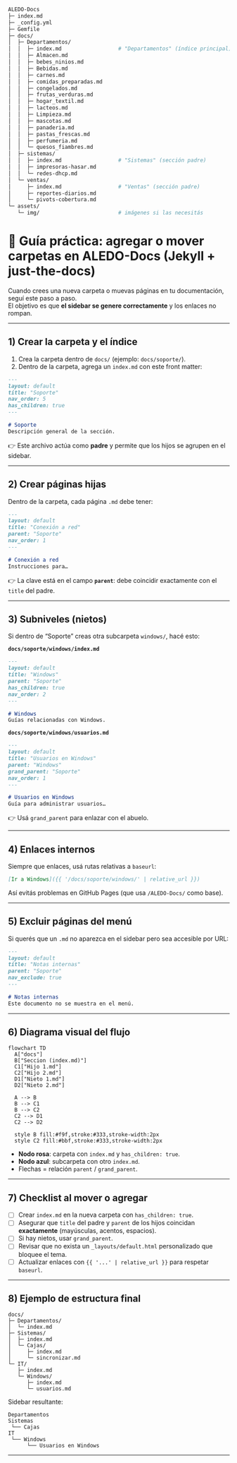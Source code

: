 ```bash
ALEDO-Docs
├─ index.md
├─ _config.yml
├─ Gemfile
├─ docs/
│  ├─ Departamentos/
│  │  ├─ index.md                  # "Departamentos" (índice principal)
│  │  ├─ Almacen.md
│  │  ├─ bebes_ninios.md
│  │  ├─ Bebidas.md
│  │  ├─ carnes.md
│  │  ├─ comidas_preparadas.md
│  │  ├─ congelados.md
│  │  ├─ frutas_verduras.md
│  │  ├─ hogar_textil.md
│  │  ├─ lacteos.md
│  │  ├─ Limpieza.md
│  │  ├─ mascotas.md
│  │  ├─ panaderia.md
│  │  ├─ pastas_frescas.md
│  │  ├─ perfumeria.md
│  │  └─ quesos_fiambres.md
│  ├─ sistemas/
│  │  ├─ index.md                  # "Sistemas" (sección padre)
│  │  ├─ impresoras-hasar.md
│  │  └─ redes-dhcp.md
│  └─ ventas/
│     ├─ index.md                  # "Ventas" (sección padre)
│     ├─ reportes-diarios.md
│     └─ pivots-cobertura.md
└─ assets/
   └─ img/                         # imágenes si las necesitás

````


# 📘 Guía práctica: agregar o mover carpetas en ALEDO-Docs (Jekyll + just-the-docs)

Cuando crees una nueva carpeta o muevas páginas en tu documentación, seguí este paso a paso.  
El objetivo es que **el sidebar se genere correctamente** y los enlaces no rompan.

---

## 1) Crear la carpeta y el índice

1. Crea la carpeta dentro de `docs/` (ejemplo: `docs/soporte/`).
2. Dentro de la carpeta, agrega un `index.md` con este front matter:

```md
---
layout: default
title: "Soporte"
nav_order: 5
has_children: true
---

# Soporte
Descripción general de la sección.
```

👉 Este archivo actúa como **padre** y permite que los hijos se agrupen en el sidebar.

---

## 2) Crear páginas hijas

Dentro de la carpeta, cada página `.md` debe tener:

```md
---
layout: default
title: "Conexión a red"
parent: "Soporte"
nav_order: 1
---

# Conexión a red
Instrucciones para…
```

👉 La clave está en el campo **`parent`**: debe coincidir exactamente con el `title` del padre.

---

## 3) Subniveles (nietos)

Si dentro de “Soporte” creas otra subcarpeta `windows/`, hacé esto:

**`docs/soporte/windows/index.md`**
```md
---
layout: default
title: "Windows"
parent: "Soporte"
has_children: true
nav_order: 2
---

# Windows
Guías relacionadas con Windows.
```

**`docs/soporte/windows/usuarios.md`**
```md
---
layout: default
title: "Usuarios en Windows"
parent: "Windows"
grand_parent: "Soporte"
nav_order: 1
---

# Usuarios en Windows
Guía para administrar usuarios…
```

👉 Usá `grand_parent` para enlazar con el abuelo.

---

## 4) Enlaces internos

Siempre que enlaces, usá rutas relativas a `baseurl`:

```md
[Ir a Windows]({{ '/docs/soporte/windows/' | relative_url }})
```

Así evitás problemas en GitHub Pages (que usa `/ALEDO-Docs/` como base).

---

## 5) Excluir páginas del menú

Si querés que un `.md` no aparezca en el sidebar pero sea accesible por URL:

```md
---
layout: default
title: "Notas internas"
parent: "Soporte"
nav_exclude: true
---

# Notas internas
Este documento no se muestra en el menú.
```

---

## 6) Diagrama visual del flujo

```mermaid
flowchart TD
  A["docs"]
  B["Seccion (index.md)"]
  C1["Hijo 1.md"]
  C2["Hijo 2.md"]
  D1["Nieto 1.md"]
  D2["Nieto 2.md"]

  A --> B
  B --> C1
  B --> C2
  C2 --> D1
  C2 --> D2

  style B fill:#f9f,stroke:#333,stroke-width:2px
  style C2 fill:#bbf,stroke:#333,stroke-width:2px
```

- **Nodo rosa**: carpeta con `index.md` y `has_children: true`.  
- **Nodo azul**: subcarpeta con otro `index.md`.  
- Flechas = relación `parent` / `grand_parent`.

---

## 7) Checklist al mover o agregar

- [ ] Crear `index.md` en la nueva carpeta con `has_children: true`.
- [ ] Asegurar que `title` del padre y `parent` de los hijos coincidan **exactamente** (mayúsculas, acentos, espacios).
- [ ] Si hay nietos, usar `grand_parent`.
- [ ] Revisar que no exista un `_layouts/default.html` personalizado que bloquee el tema.
- [ ] Actualizar enlaces con `{{ '...' | relative_url }}` para respetar `baseurl`.

---

## 8) Ejemplo de estructura final

```
docs/
├─ Departamentos/
│  └─ index.md
├─ Sistemas/
│  ├─ index.md
│  └─ Cajas/
│     ├─ index.md
│     └─ sincronizar.md
└─ IT/
   ├─ index.md
   └─ Windows/
      ├─ index.md
      └─ usuarios.md
```

Sidebar resultante:

```
Departamentos
Sistemas
 └── Cajas
IT
 └── Windows
      └── Usuarios en Windows
```

---
